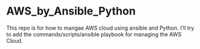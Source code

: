 # AWS_by_Ansible_Python
This repo is for how to mangae AWS cloud using ansible and Python. I'll try to add the commands/scripts/ansible playbook for managing the AWS Cloud.
